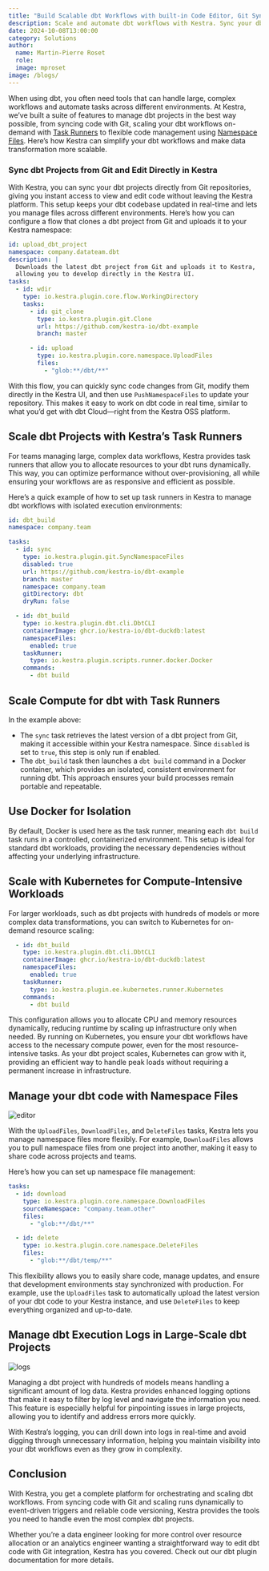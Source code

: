 ```yaml
---
title: "Build Scalable dbt Workflows with built-in Code Editor, Git Sync and Task Runners in Kestra"
description: Scale and automate dbt workflows with Kestra. Sync your dbt project from Git, scale your dbt models with Kestra's task runners, and edit dbt code directly from the built-in code Editor in the UI!
date: 2024-10-08T13:00:00
category: Solutions
author:
  name: Martin-Pierre Roset
  role: 
  image: mproset
image: /blogs/
---
```


When using dbt, you often need tools that can handle large, complex workflows and automate tasks across different environments. At Kestra, we’ve built a suite of features to manage dbt projects in the best way possible, from syncing code with Git, scaling your dbt workflows on-demand with [Task Runners](https://kestra.io/docs/task-runners) to flexible code management using [Namespace Files](https://kestra.io/docs/concepts/namespace-files). Here’s how Kestra can simplify your dbt workflows and make data transformation more scalable.

### Sync dbt Projects from Git and Edit Directly in Kestra

With Kestra, you can sync your dbt projects directly from Git repositories, giving you instant access to view and edit code without leaving the Kestra platform. This setup keeps your dbt codebase updated in real-time and lets you manage files across different environments. Here’s how you can configure a flow that clones a dbt project from Git and uploads it to your Kestra namespace:

```yaml
id: upload_dbt_project
namespace: company.datateam.dbt
description: |
  Downloads the latest dbt project from Git and uploads it to Kestra,
  allowing you to develop directly in the Kestra UI.
tasks:
  - id: wdir
    type: io.kestra.plugin.core.flow.WorkingDirectory
    tasks:
      - id: git_clone
        type: io.kestra.plugin.git.Clone
        url: https://github.com/kestra-io/dbt-example
        branch: master

      - id: upload
        type: io.kestra.plugin.core.namespace.UploadFiles
        files:
          - "glob:**/dbt/**"

```

With this flow, you can quickly sync code changes from Git, modify them directly in the Kestra UI, and then use `PushNamespaceFiles` to update your repository. This makes it easy to work on dbt code in real time, similar to what you’d get with dbt Cloud—right from the Kestra OSS platform.

## Scale dbt Projects with Kestra’s Task Runners

For teams managing large, complex data workflows, Kestra provides task runners that allow you to allocate resources to your dbt runs dynamically. This way, you can optimize performance without over-provisioning, all while ensuring your workflows are as responsive and efficient as possible.

Here’s a quick example of how to set up task runners in Kestra to manage dbt workflows with isolated execution environments:

```yaml
id: dbt_build
namespace: company.team

tasks:
  - id: sync
    type: io.kestra.plugin.git.SyncNamespaceFiles
    disabled: true
    url: https://github.com/kestra-io/dbt-example
    branch: master
    namespace: company.team
    gitDirectory: dbt
    dryRun: false

  - id: dbt_build
    type: io.kestra.plugin.dbt.cli.DbtCLI
    containerImage: ghcr.io/kestra-io/dbt-duckdb:latest
    namespaceFiles:
      enabled: true
    taskRunner:
      type: io.kestra.plugin.scripts.runner.docker.Docker
    commands:
      - dbt build

```

## Scale Compute for dbt with Task Runners 

In the example above:

- The `sync` task retrieves the latest version of a dbt project from Git, making it accessible within your Kestra namespace. Since `disabled` is set to `true`, this step is only run if enabled.
- The `dbt_build` task then launches a `dbt build` command in a Docker container, which provides an isolated, consistent environment for running dbt. This approach ensures your build processes remain portable and repeatable.

## Use Docker for Isolation

By default, Docker is used here as the task runner, meaning each `dbt build` task runs in a controlled, containerized environment. This setup is ideal for standard dbt workloads, providing the necessary dependencies without affecting your underlying infrastructure.

## Scale with Kubernetes for Compute-Intensive Workloads

For larger workloads, such as dbt projects with hundreds of models or more complex data transformations, you can switch to Kubernetes for on-demand resource scaling:

```yaml
  - id: dbt_build
    type: io.kestra.plugin.dbt.cli.DbtCLI
    containerImage: ghcr.io/kestra-io/dbt-duckdb:latest
    namespaceFiles:
      enabled: true
    taskRunner:
      type: io.kestra.plugin.ee.kubernetes.runner.Kubernetes
    commands:
      - dbt build

```

This configuration allows you to allocate CPU and memory resources dynamically, reducing runtime by scaling up infrastructure only when needed. By running on Kubernetes, you ensure your dbt workflows have access to the necessary compute power, even for the most resource-intensive tasks. As your dbt project scales, Kubernetes can grow with it, providing an efficient way to handle peak loads without requiring a permanent increase in infrastructure.

## Manage your dbt code with Namespace Files

![editor](/blogs/2024-10-08-dbt-kestra/editor.png)

With the `UploadFiles`, `DownloadFiles`, and `DeleteFiles` tasks, Kestra lets you manage namespace files more flexibly. For example, `DownloadFiles` allows you to pull namespace files from one project into another, making it easy to share code across projects and teams.

Here’s how you can set up namespace file management:

```yaml
tasks:
  - id: download
    type: io.kestra.plugin.core.namespace.DownloadFiles
    sourceNamespace: "company.team.other"
    files:
      - "glob:**/dbt/**"

  - id: delete
    type: io.kestra.plugin.core.namespace.DeleteFiles
    files:
      - "glob:**/dbt/temp/**"

```

This flexibility allows you to easily share code, manage updates, and ensure that development environments stay synchronized with production. For example, use the `UploadFiles` task to automatically upload the latest version of your dbt code to your Kestra instance, and use `DeleteFiles` to keep everything organized and up-to-date.

## Manage dbt Execution Logs in Large-Scale dbt Projects

![logs](/blogs/2024-10-08-dbt-kestra/logs.png)

Managing a dbt project with hundreds of models means handling a significant amount of log data. Kestra provides enhanced logging options that make it easy to filter by log level and navigate the information you need. This feature is especially helpful for pinpointing issues in large projects, allowing you to identify and address errors more quickly.

With Kestra’s logging, you can drill down into logs in real-time and avoid digging through unnecessary information, helping you maintain visibility into your dbt workflows even as they grow in complexity.

## Conclusion

With Kestra, you get a complete platform for orchestrating and scaling dbt workflows. From syncing code with Git and scaling runs dynamically to event-driven triggers and reliable code versioning, Kestra provides the tools you need to handle even the most complex dbt projects.

Whether you’re a data engineer looking for more control over resource allocation or an analytics engineer wanting a straightforward way to edit dbt code with Git integration, Kestra has you covered. Check out our dbt plugin documentation for more details.